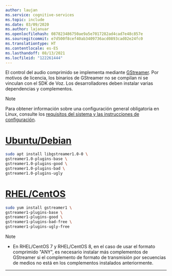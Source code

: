 ```yaml
---
author: laujan
ms.service: cognitive-services
ms.topic: include
ms.date: 03/09/2020
ms.author: lajanuar
ms.openlocfilehash: 087823486750ae9a5e7017282ad4cad7e48c857e
ms.sourcegitcommit: e7d500f8cef40ab3409736acd0893cad02e24fc0
ms.translationtype: HT
ms.contentlocale: es-ES
ms.lasthandoff: 08/13/2021
ms.locfileid: "122261444"
---
```

El control del audio comprimido se implementa mediante [GStreamer](https://gstreamer.freedesktop.org). Por motivos de licencia, los binarios de GStreamer no se compilan ni se vinculan con el SDK de Voz. Los desarrolladores deben instalar varias dependencias y complementos.

> [!NOTE]
> Para obtener información sobre una configuración general obligatoria en Linux, consulte los [requisitos del sistema y las instrucciones de configuración](~/articles/cognitive-services/speech-service/speech-sdk.md#get-the-speech-sdk).

# <a name="ubuntudebian"></a>[Ubuntu/Debian](#tab/debian)

```sh
sudo apt install libgstreamer1.0-0 \
gstreamer1.0-plugins-base \
gstreamer1.0-plugins-good \
gstreamer1.0-plugins-bad \
gstreamer1.0-plugins-ugly
```

# <a name="rhelcentos"></a>[RHEL/CentOS](#tab/centos)

```sh
sudo yum install gstreamer1 \
gstreamer1-plugins-base \
gstreamer1-plugins-good \
gstreamer1-plugins-bad-free \
gstreamer1-plugins-ugly-free
```

> [!NOTE]
> - En RHEL/CentOS 7 y RHEL/CentOS 8, en el caso de usar el formato comprimido "ANY", es necesario instalar más complementos de GStreamer si el complemento de formato de transmisión por secuencias de medios no está en los complementos instalados anteriormente. 


---